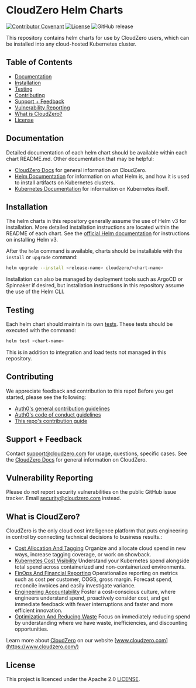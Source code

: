 # CloudZero Helm Charts

[![Contributor Covenant](https://img.shields.io/badge/Contributor%20Covenant-2.1-4baaaa.svg)](CODE-OF-CONDUCT.md)
[![License](https://img.shields.io/badge/License-Apache%202.0-blue.svg)](LICENSE)
![GitHub release](https://img.shields.io/github/release/cloudzero/template-cloudzero-open-source.svg)

This repository contains helm charts for use by CloudZero users, which can be installed into any cloud-hosted Kubernetes cluster.

## Table of Contents

- [Documentation](#documentation)
- [Installation](#installation)
- [Testing](#testing)
- [Contributing](#contributing)
- [Support + Feedback](#support--feedback)
- [Vulnerability Reporting](#vulnerability-reporting)
- [What is CloudZero?](#what-is-cloudzero)
- [License](#license)

## Documentation

Detailed documentation of each helm chart should be available within each chart README.md. Other documentation that may be helpful:
- [CloudZero Docs](https://docs.cloudzero.com/) for general information on CloudZero.
- [Helm Documentation](https://helm.sh/) for information on what Helm is, and how it is used to install artifacts on Kubernetes clusters.
- [Kubernetes Documentation](https://kubernetes.io/docs/home/) for information on Kubernetes itself.

## Installation

The helm charts in this repository generally assume the use of Helm v3 for installation. More detailed installation instructions are located within the README of each chart. See the [official Helm documentation](https://helm.sh/docs/intro/install/) for instructions on installing Helm v3.

After the `helm` command is available, charts should be installable with the `install` or `upgrade` command:
```bash
helm upgrade --install <release-name> cloudzero/<chart-name>
```

Installation can also be managed by deployment tools such as ArgoCD or Spinnaker if desired, but installation instructions in this repository assume the use of the Helm CLI.

## Testing

Each helm chart should maintain its own [tests](https://helm.sh/docs/topics/chart_tests/). These tests should be executed with the command:
```bash
helm test <chart-name>
```

This is in addition to integration and load tests not managed in this repository.

## Contributing

We appreciate feedback and contribution to this repo! Before you get started, please see the following:

- [Auth0's general contribution guidelines](https://github.com/auth0/open-source-template/blob/master/GENERAL-CONTRIBUTING.md)
- [Auth0's code of conduct guidelines](https://github.com/auth0/open-source-template/blob/master/CODE-OF-CONDUCT.md)
- [This repo's contribution guide](CONTRIBUTING.md)

## Support + Feedback

Contact support@cloudzero.com for usage, questions, specific cases. See the [CloudZero Docs](https://docs.cloudzero.com/) for general information on CloudZero.

## Vulnerability Reporting

Please do not report security vulnerabilities on the public GitHub issue tracker. Email [security@cloudzero.com](mailto:security@cloudzero.com) instead.

## What is CloudZero?

CloudZero is the only cloud cost intelligence platform that puts engineering in control by connecting technical decisions to business results.:

- [Cost Allocation And Tagging](https://www.cloudzero.com/tour/allocation) Organize and allocate cloud spend in new ways, increase tagging coverage, or work on showback.
- [Kubernetes Cost Visibility](https://www.cloudzero.com/tour/kubernetes) Understand your Kubernetes spend alongside total spend across containerized and non-containerized environments.
- [FinOps And Financial Reporting](https://www.cloudzero.com/tour/finops) Operationalize reporting on metrics such as cost per customer, COGS, gross margin. Forecast spend, reconcile invoices and easily investigate variance.
- [Engineering Accountability](https://www.cloudzero.com/tour/engineering) Foster a cost-conscious culture, where engineers understand spend, proactively consider cost, and get immediate feedback with fewer interruptions and faster and more efficient innovation.
- [Optimization And Reducing Waste](https://www.cloudzero.com/tour/optimization) Focus on immediately reducing spend by understanding where we have waste, inefficiencies, and discounting opportunities.

Learn more about [CloudZero](https://www.cloudzero.com/) on our website [www.cloudzero.com](https://www.cloudzero.com/)

## License

This project is licenced under the Apache 2.0 [LICENSE](LICENSE).